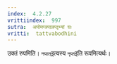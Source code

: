 ```yaml
---
index:  4.2.27
vrittiindex:  997
sutra:  अपोमप्त्रपान्नप्तृभ्यां घः
vritti:  tattvabodhini 
---
```


उक्तं रुपमिति। `नपात्`इत्यस्य `नृप्त`इति रूपमित्यर्थः।

